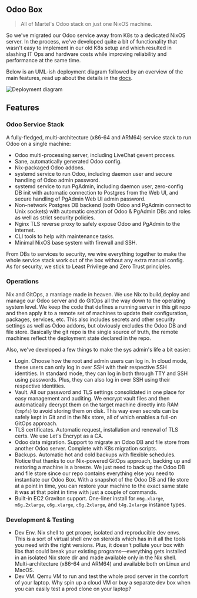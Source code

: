 Odoo Box
--------
> All of Martel's Odoo stack on just one NixOS machine.

So we've migrated our Odoo service away from K8s to a dedicated NixOS
server. In the process, we've developed quite a bit of functionality
that wasn't easy to implement in our old K8s setup and which resulted
in slashing IT Ops and hardware costs while improving reliability and
performance at the same time.

Below is an UML-ish deployment diagram followed by an overview of
the main features, read up about the details in the [docs][docs].

![Deployment diagram][dia.deployment]


## Features

### Odoo Service Stack

A fully-fledged, multi-architecture (x86-64 and ARM64) service stack
to run Odoo on a single machine:
- Odoo multi-processing server, including LiveChat gevent process.
- Sane, automatically generated Odoo config.
- Nix-packaged Odoo addons.
- systemd service to run Odoo, including daemon user and secure
  handling of Odoo admin password.
- systemd service to run PgAdmin, including daemon user, zero-config
  DB init with automatic connection to Postgres from the Web UI,
  and secure handling of PgAdmin Web UI admin password.
- Non-network Postgres DB backend (both Odoo and PgAdmin connect
  to Unix sockets) with automatic creation of Odoo & PgAdmin DBs
  and roles as well as strict security policies.
- Nginx TLS reverse proxy to safely expose Odoo and PgAdmin to the
  internet.
- CLI tools to help with maintenance tasks.
- Minimal NixOS base system with firewall and SSH.

From DBs to services to security, we wire everything together to
make the whole service stack work out of the box without any extra
manual config. As for security, we stick to Least Privilege and Zero
Trust principles.


### Operations

Nix and GitOps, a marriage made in heaven. We use Nix to build,deploy
and manage our Odoo server and do GitOps all the way down to the operating
system level. We keep the code that defines a running server in this
git repo and then apply it to a remote set of machines to update their
configuration, packages, services, etc. This also includes secrets and
other security settings as well as Odoo addons, but obviously excludes
the Odoo DB and file store. Basically the git repo is the single source
of truth, the remote machines reflect the deployment state declared in
the repo.

Also, we've developed a few things to make the sys admin's life a
bit easier:
- Login. Choose how the root and admin users can log in. In cloud
  mode, these users can only log in over SSH with their respective
  SSH identities. In standard mode, they can log in both through
  TTY and SSH using passwords. Plus, they can also log in over SSH
  using their respective identities.
- Vault. All our password and TLS settings consolidated in one place
  for easy management and auditing. We encrypt vault files and then
  automatically decrypt them on the target machine directly into RAM
  (`tmpfs`) to avoid storing them on disk. This way even secrets can
  be safely kept in Git and in the Nix store, all of which enables a
  full-on GitOps approach.
- TLS certificates. Automatic request, installation and renewal of
  TLS certs. We use Let's Encrypt as a CA.
- Odoo data migration. Support to migrate an Odoo DB and file store
  from another Odoo server. Complete with K8s migration scripts.
- Backups. Automatic hot and cold backups with flexible schedules.
  Notice that thanks to our Nix-powered GitOps approach, backing
  up and restoring a machine is a breeze. We just need to back up
  the Odoo DB and file store since our repo contains everything
  else you need to instantiate our Odoo Box. With a snapshot of
  the Odoo DB and file store at a point in time, you can restore
  your machine to the exact same state it was at that point in
  time with just a couple of commands.
- Built-in EC2 Graviton support. One-liner install for `m6g.xlarge`,
  `m6g.2xlarge`, `c6g.xlarge`, `c6g.2xlarge`, and `t4g.2xlarge`
  instance types.


### Development & Testing

- Dev Env. Nix shell to get proper, isolated and reproducible dev
  envs. This is a sort of virtual shell env on steroids which has
  in it all the tools you need with the right versions. Plus, it
  doesn't pollute your box with libs that could break your existing
  programs—everything gets installed in an isolated Nix store dir
  and made available only in the Nix shell. Multi-architecture
  (x86-64 and ARM64) and available both on Linux and MacOS.
- Dev VM. Qemu VM to run and test the whole prod server in the
  comfort of your laptop. Why spin up a cloud VM or buy a separate
  dev box when you can easily test a prod clone on your laptop?




[dia.deployment]: ./docs/diagrams/deployment.colour.png
[docs]: ./docs/README.md
